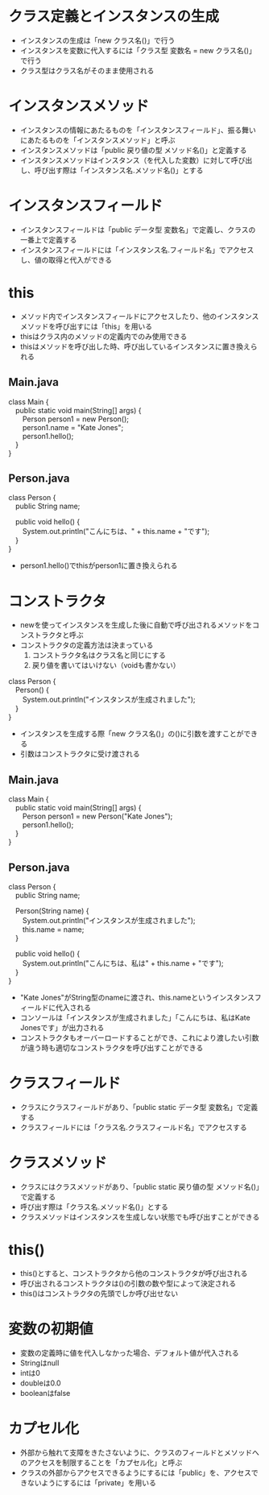 # クラス定義とインスタンスの生成
- インスタンスの生成は「new クラス名()」で行う
- インスタンスを変数に代入するには「クラス型 変数名 = new クラス名()」で行う
- クラス型はクラス名がそのまま使用される

# インスタンスメソッド
- インスタンスの情報にあたるものを「インスタンスフィールド」、振る舞いにあたるものを「インスタンスメソッド」と呼ぶ
- インスタンスメソッドは「public 戻り値の型 メソッド名()」と定義する
- インスタンスメソッドはインスタンス（を代入した変数）に対して呼び出し、呼び出す際は「インスタンス名.メソッド名()」とする

# インスタンスフィールド
- インスタンスフィールドは「public データ型 変数名」で定義し、クラスの一番上で定義する
- インスタンスフィールドには「インスタンス名.フィールド名」でアクセスし、値の取得と代入ができる

# this
- メソッド内でインスタンスフィールドにアクセスしたり、他のインスタンスメソッドを呼び出すには「this」を用いる
- thisはクラス内のメソッドの定義内でのみ使用できる
- thisはメソッドを呼び出した時、呼び出しているインスタンスに置き換えられる
## Main.java
class Main {  
&emsp;public static void main(String[] args) {  
&emsp;&emsp;Person person1 = new Person();  
&emsp;&emsp;person1.name = "Kate Jones";  
&emsp;&emsp;person1.hello();  
&emsp;}  
}
## Person.java
class Person {  
&emsp;public String name;  
  
&emsp;public void hello() {  
&emsp;&emsp;System.out.println("こんにちは、" + this.name + "です");  
&emsp;}  
}  
- person1.hello()でthisがperson1に置き換えられる

# コンストラクタ
- newを使ってインスタンスを生成した後に自動で呼び出されるメソッドをコンストラクタと呼ぶ
- コンストラクタの定義方法は決まっている
    1. コンストラクタ名はクラス名と同じにする
    2. 戻り値を書いてはいけない（voidも書かない）  
  
class Person {  
&emsp;Person() {  
&emsp;&emsp;System.out.println("インスタンスが生成されました");  
&emsp;}  
}
- インスタンスを生成する際「new クラス名()」の()に引数を渡すことができる
- 引数はコンストラクタに受け渡される
## Main.java  
class Main {  
&emsp;public static void main(String[] args) {  
&emsp;&emsp;Person person1 = new Person("Kate Jones");  
&emsp;&emsp;person1.hello();  
&emsp;}  
}
## Person.java  
class Person {  
&emsp;public String name;  
  
&emsp;Person(String name) {  
&emsp;&emsp;System.out.println("インスタンスが生成されました");  
&emsp;&emsp;this.name = name;  
&emsp;}  
  
&emsp;public void hello() {  
&emsp;&emsp;System.out.println("こんにちは、私は" + this.name + "です");  
&emsp;}  
}
- "Kate Jones"がString型のnameに渡され、this.nameというインスタンスフィールドに代入される
- コンソールは「インスタンスが生成されました」「こんにちは、私はKate Jonesです」が出力される
- コンストラクタもオーバーロードすることができ、これにより渡したい引数が違う時も適切なコンストラクタを呼び出すことができる

# クラスフィールド
- クラスにクラスフィールドがあり、「public static データ型 変数名」で定義する
- クラスフィールドには「クラス名.クラスフィールド名」でアクセスする

# クラスメソッド
- クラスにはクラスメソッドがあり、「public static 戻り値の型 メソッド名()」で定義する
- 呼び出す際は「クラス名.メソッド名()」とする
- クラスメソッドはインスタンスを生成しない状態でも呼び出すことができる

# this()
- this()とすると、コンストラクタから他のコンストラクタが呼び出される
- 呼び出されるコンストラクタは()の引数の数や型によって決定される
- this()はコンストラクタの先頭でしか呼び出せない

# 変数の初期値
- 変数の定義時に値を代入しなかった場合、デフォルト値が代入される
- Stringはnull
- intは0
- doubleは0.0
- booleanはfalse

# カプセル化
- 外部から触れて支障をきたさないように、クラスのフィールドとメソッドへのアクセスを制限することを「カプセル化」と呼ぶ
- クラスの外部からアクセスできるようにするには「public」を、アクセスできないようにするには「private」を用いる
